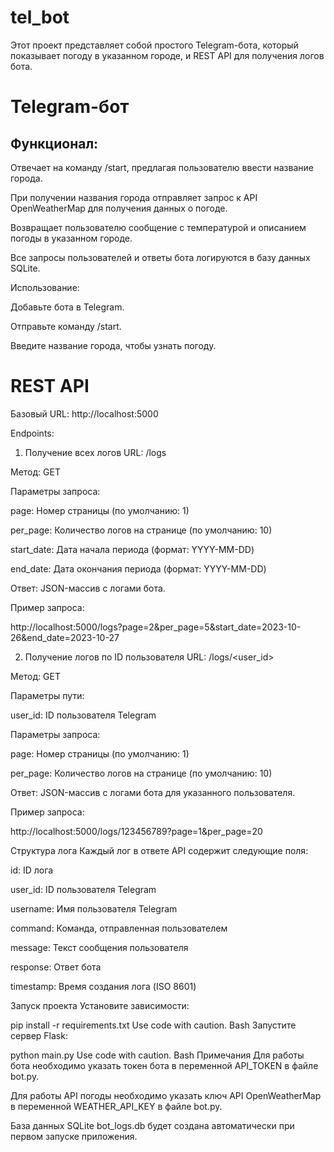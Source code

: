 # tel_bot

Этот проект представляет собой простого Telegram-бота, который показывает погоду в указанном городе, и REST API для получения логов бота.

# Telegram-бот
## Функционал:

Отвечает на команду /start, предлагая пользователю ввести название города.

При получении названия города отправляет запрос к API OpenWeatherMap для получения данных о погоде.

Возвращает пользователю сообщение с температурой и описанием погоды в указанном городе.

Все запросы пользователей и ответы бота логируются в базу данных SQLite.

Использование:

Добавьте бота в Telegram.

Отправьте команду /start.

Введите название города, чтобы узнать погоду.

# REST API
Базовый URL: http://localhost:5000

Endpoints:

1. Получение всех логов
URL: /logs

Метод: GET

Параметры запроса:

page: Номер страницы (по умолчанию: 1)

per_page: Количество логов на странице (по умолчанию: 10)

start_date: Дата начала периода (формат: YYYY-MM-DD)

end_date: Дата окончания периода (формат: YYYY-MM-DD)

Ответ: JSON-массив с логами бота.

Пример запроса:

http://localhost:5000/logs?page=2&per_page=5&start_date=2023-10-26&end_date=2023-10-27

2. Получение логов по ID пользователя
URL: /logs/<user_id>

Метод: GET

Параметры пути:

user_id: ID пользователя Telegram

Параметры запроса:

page: Номер страницы (по умолчанию: 1)

per_page: Количество логов на странице (по умолчанию: 10)

Ответ: JSON-массив с логами бота для указанного пользователя.

Пример запроса:

http://localhost:5000/logs/123456789?page=1&per_page=20

Структура лога
Каждый лог в ответе API содержит следующие поля:

id: ID лога

user_id: ID пользователя Telegram

username: Имя пользователя Telegram

command: Команда, отправленная пользователем

message: Текст сообщения пользователя

response: Ответ бота

timestamp: Время создания лога (ISO 8601)

Запуск проекта
Установите зависимости:

pip install -r requirements.txt
Use code with caution.
Bash
Запустите сервер Flask:

python main.py
Use code with caution.
Bash
Примечания
Для работы бота необходимо указать токен бота в переменной API_TOKEN в файле bot.py.

Для работы API погоды необходимо указать ключ API OpenWeatherMap в переменной WEATHER_API_KEY в файле bot.py.

База данных SQLite bot_logs.db будет создана автоматически при первом запуске приложения.
